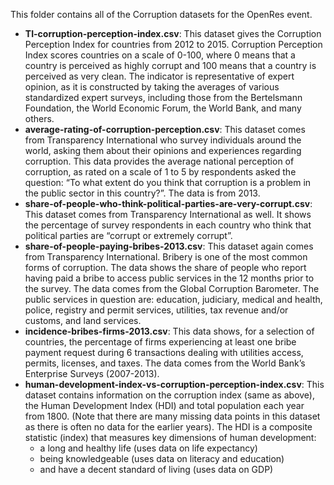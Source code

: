 This folder contains all of the Corruption datasets for the OpenRes event.

* __TI-corruption-perception-index.csv__: 
This dataset gives the Corruption Perception Index for countries from 2012 to 2015. Corruption Perception Index scores countries on a scale of 0-100, where 0 means that a country is perceived as highly corrupt and 100 means that a country is perceived as very clean. The indicator is representative of expert opinion, as it is constructed by taking the averages of various standardized expert surveys, including those from the Bertelsmann Foundation, the World Economic Forum, the World Bank, and many others.  
* __average-rating-of-corruption-perception.csv__:
This dataset comes from Transparency International who survey individuals around the world, asking them about their opinions and experiences regarding corruption. This data provides the average national perception of corruption, as rated on a scale of 1 to 5 by respondents asked the question: “To what extent do you think that corruption is a problem in the public sector in this country?”. The data is from 2013.
* __share-of-people-who-think-political-parties-are-very-corrupt.csv__:
This dataset comes from Transparency International as well. It shows the percentage of survey respondents in each country who think that political parties are “corrupt or extremely corrupt”.
* __share-of-people-paying-bribes-2013.csv__:
This dataset again comes from Transparency International. Bribery is one of the most common forms of corruption. The data shows the share of people who report having paid a bribe to access public services in the 12 months prior to the survey. The data comes from the Global Corruption Barometer. The public services in question are: education, judiciary, medical and health, police, registry and permit services, utilities, tax revenue and/or customs, and land services.
* __incidence-bribes-firms-2013.csv__:
This data shows, for a selection of countries, the percentage of firms experiencing at least one bribe payment request during 6 transactions dealing with utilities access, permits, licenses, and taxes. The data comes from the World Bank’s Enterprise Surveys (2007-2013).
* __human-development-index-vs-corruption-perception-index.csv__:
This dataset contains information on the corruption index (same as above), the Human Development Index (HDI) and total population each year from 1800. (Note that there are many missing data points in this dataset as there is often no data for the earlier years). The HDI is a composite statistic (index) that measures key dimensions of human development:
  * a long and healthy life (uses data on life expectancy)
  * being knowledgeable (uses data on literacy and education)
  * and have a decent standard of living (uses data on GDP)
